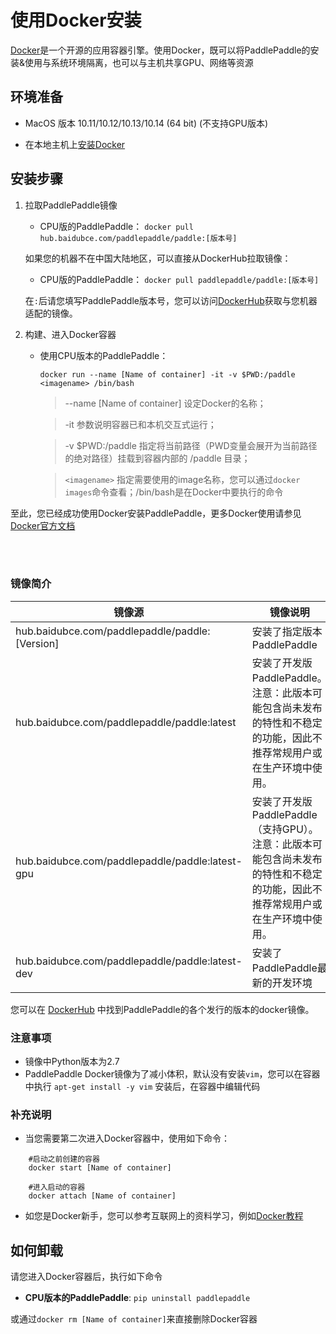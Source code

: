 # **使用Docker安装**

[Docker](https://docs.docker.com/install/)是一个开源的应用容器引擎。使用Docker，既可以将PaddlePaddle的安装&使用与系统环境隔离，也可以与主机共享GPU、网络等资源

## 环境准备

- MacOS 版本 10.11/10.12/10.13/10.14 (64 bit) (不支持GPU版本)

- 在本地主机上[安装Docker](https://hub.docker.com/search/?type=edition&offering=community)

## 安装步骤

1. 拉取PaddlePaddle镜像

    * CPU版的PaddlePaddle： `docker pull hub.baidubce.com/paddlepaddle/paddle:[版本号]`

    如果您的机器不在中国大陆地区，可以直接从DockerHub拉取镜像：

    * CPU版的PaddlePaddle： `docker pull paddlepaddle/paddle:[版本号]`

    在`:`后请您填写PaddlePaddle版本号，您可以访问[DockerHub](https://hub.docker.com/r/paddlepaddle/paddle/tags/)获取与您机器适配的镜像。

2. 构建、进入Docker容器

    * 使用CPU版本的PaddlePaddle：



        `docker run --name [Name of container] -it -v $PWD:/paddle <imagename> /bin/bash`

        > --name [Name of container] 设定Docker的名称；


        > -it 参数说明容器已和本机交互式运行；


        > -v $PWD:/paddle 指定将当前路径（PWD变量会展开为当前路径的绝对路径）挂载到容器内部的 /paddle 目录；

        > `<imagename>` 指定需要使用的image名称，您可以通过`docker images`命令查看；/bin/bash是在Docker中要执行的命令




至此，您已经成功使用Docker安装PaddlePaddle，更多Docker使用请参见[Docker官方文档](https://docs.docker.com)

<a name="dockers"></a>
</br></br>
### **镜像简介**
<p align="center">
<table>
    <thead>
    <tr>
        <th> 镜像源 </th>
        <th> 镜像说明 </th>
    </tr>
    </thead>
    <tbody>
        <tr>
        <td> hub.baidubce.com/paddlepaddle/paddle:[Version] </td>
        <td> 安装了指定版本PaddlePaddle </td>
    </tr>
    <tr>
        <td> hub.baidubce.com/paddlepaddle/paddle:latest </td>
        <td> 安装了开发版PaddlePaddle。注意：此版本可能包含尚未发布的特性和不稳定的功能，因此不推荐常规用户或在生产环境中使用。 </td>
    </tr>
    <tr>
        <td> hub.baidubce.com/paddlepaddle/paddle:latest-gpu </td>
        <td> 安装了开发版PaddlePaddle（支持GPU）。注意：此版本可能包含尚未发布的特性和不稳定的功能，因此不推荐常规用户或在生产环境中使用。 </td>
    </tr>
        <tr>
        <td> hub.baidubce.com/paddlepaddle/paddle:latest-dev </td>
        <td> 安装了PaddlePaddle最新的开发环境 </td>
    </tr>
   </tbody>
</table>
</p>

您可以在 [DockerHub](https://hub.docker.com/r/paddlepaddle/paddle/tags/) 中找到PaddlePaddle的各个发行的版本的docker镜像。

### 注意事项

* 镜像中Python版本为2.7
* PaddlePaddle Docker镜像为了减小体积，默认没有安装`vim`，您可以在容器中执行 `apt-get install -y vim` 安装后，在容器中编辑代码

### 补充说明

* 当您需要第二次进入Docker容器中，使用如下命令：
```
    #启动之前创建的容器
    docker start [Name of container]

    #进入启动的容器
    docker attach [Name of container]
```
* 如您是Docker新手，您可以参考互联网上的资料学习，例如[Docker教程](http://www.runoob.com/docker/docker-hello-world.html)

## 如何卸载

请您进入Docker容器后，执行如下命令

* **CPU版本的PaddlePaddle**: `pip uninstall paddlepaddle`

或通过`docker rm [Name of container]`来直接删除Docker容器
